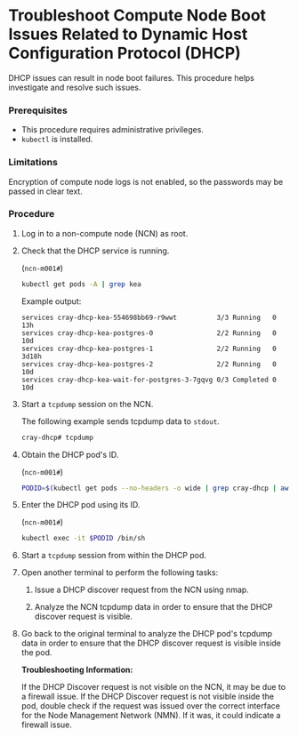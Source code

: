 # Troubleshoot Compute Node Boot Issues Related to Dynamic Host Configuration Protocol \(DHCP\)

DHCP issues can result in node boot failures. This procedure helps investigate and resolve such issues.

### Prerequisites

- This procedure requires administrative privileges.
- `kubectl` is installed.

### Limitations

Encryption of compute node logs is not enabled, so the passwords may be passed in clear text.

### Procedure

1.  Log in to a non-compute node \(NCN\) as root.

2.  Check that the DHCP service is running.

    (`ncn-m001#`)
    ```bash
    kubectl get pods -A | grep kea
    ```

    Example output:

    ```
    services cray-dhcp-kea-554698bb69-r9wwt          3/3 Running   0 13h
    services cray-dhcp-kea-postgres-0                2/2 Running   0 10d
    services cray-dhcp-kea-postgres-1                2/2 Running   0 3d18h
    services cray-dhcp-kea-postgres-2                2/2 Running   0 10d
    services cray-dhcp-kea-wait-for-postgres-3-7gqvg 0/3 Completed 0 10d
    ```

3.  Start a `tcpdump` session on the NCN.

    The following example sends tcpdump data to `stdout`.

    ```bash
    cray-dhcp# tcpdump
    ```

4.  Obtain the DHCP pod's ID.

    (`ncn-m001#`)
    ```bash
    PODID=$(kubectl get pods --no-headers -o wide | grep cray-dhcp | awk '{print $1}')
    ```

5.  Enter the DHCP pod using its ID.

    (`ncn-m001#`)
    ```bash
    kubectl exec -it $PODID /bin/sh
    ```

6.  Start a `tcpdump` session from within the DHCP pod.

7.  Open another terminal to perform the following tasks:

    1.  Issue a DHCP discover request from the NCN using nmap.

    2.  Analyze the NCN tcpdump data in order to ensure that the DHCP discover request is visible.

8.  Go back to the original terminal to analyze the DHCP pod's tcpdump data in order to ensure that the DHCP discover request is visible inside the pod.

    **Troubleshooting Information:**

    If the DHCP Discover request is not visible on the NCN, it may be due to a firewall issue. If the DHCP Discover request is not visible inside the pod, double check if the request was issued over the correct interface for the Node Management Network \(NMN\). If it was, it could indicate a firewall issue.

